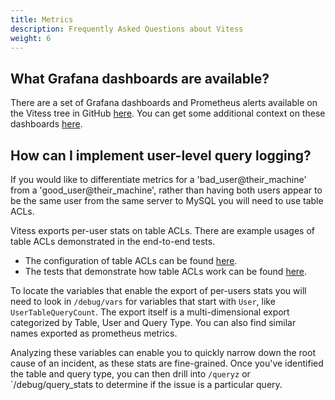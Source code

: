 ```yaml
---
title: Metrics
description: Frequently Asked Questions about Vitess
weight: 6
---
```


## What Grafana dashboards are available?

There are a set of Grafana dashboards and Prometheus alerts available on the Vitess tree in GitHub [here](https://github.com/vitessio/vitess/tree/master/vitess-mixin). You can get some additional context on these dashboards [here](https://github.com/vitessio/vitess/pull/5609).

## How can I implement user-level query logging?

If you would like to differentiate metrics for a 'bad_user@their_machine' from a 'good_user@their_machine', rather than having both users appear to be the same user from the same server to MySQL you will need to use table ACLs.

Vitess exports per-user stats on table ACLs. There are example usages of table ACLs demonstrated in the end-to-end tests.
- The configuration of table ACLs can be found [here](https://github.com/vitessio/vitess/blob/master/go/vt/vttablet/endtoend/main_test.go#L174).
- The tests that demonstrate how table ACLs work can be found [here](https://github.com/vitessio/vitess/blob/master/go/vt/vttablet/endtoend/acl_test.go).

To locate the variables that enable the export of per-users stats you will need to look in `/debug/vars` for variables that start with `User`, like `UserTableQueryCount`. The export itself is a multi-dimensional export categorized by Table, User and Query Type. You can also find similar names exported as prometheus metrics.

Analyzing these variables can enable you to quickly narrow down the root cause of an incident, as these stats are fine-grained. Once you've identified the table and query type, you can then drill into `/queryz` or `/debug/query_stats to determine if the issue is a particular query.